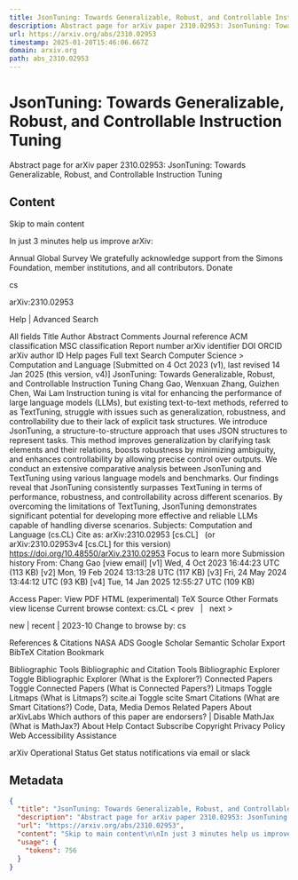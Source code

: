 ```yaml
---
title: JsonTuning: Towards Generalizable, Robust, and Controllable Instruction Tuning
description: Abstract page for arXiv paper 2310.02953: JsonTuning: Towards Generalizable, Robust, and Controllable Instruction Tuning
url: https://arxiv.org/abs/2310.02953
timestamp: 2025-01-20T15:46:06.667Z
domain: arxiv.org
path: abs_2310.02953
---
```


# JsonTuning: Towards Generalizable, Robust, and Controllable Instruction Tuning


Abstract page for arXiv paper 2310.02953: JsonTuning: Towards Generalizable, Robust, and Controllable Instruction Tuning


## Content

Skip to main content

In just 3 minutes help us improve arXiv:

Annual Global Survey
We gratefully acknowledge support from the Simons Foundation, member institutions, and all contributors.
Donate
>
cs
>
arXiv:2310.02953

Help | Advanced Search

All fields
Title
Author
Abstract
Comments
Journal reference
ACM classification
MSC classification
Report number
arXiv identifier
DOI
ORCID
arXiv author ID
Help pages
Full text
Search
Computer Science > Computation and Language
[Submitted on 4 Oct 2023 (v1), last revised 14 Jan 2025 (this version, v4)]
JsonTuning: Towards Generalizable, Robust, and Controllable Instruction Tuning
Chang Gao, Wenxuan Zhang, Guizhen Chen, Wai Lam
Instruction tuning is vital for enhancing the performance of large language models (LLMs), but existing text-to-text methods, referred to as TextTuning, struggle with issues such as generalization, robustness, and controllability due to their lack of explicit task structures. We introduce JsonTuning, a structure-to-structure approach that uses JSON structures to represent tasks. This method improves generalization by clarifying task elements and their relations, boosts robustness by minimizing ambiguity, and enhances controllability by allowing precise control over outputs. We conduct an extensive comparative analysis between JsonTuning and TextTuning using various language models and benchmarks. Our findings reveal that JsonTuning consistently surpasses TextTuning in terms of performance, robustness, and controllability across different scenarios. By overcoming the limitations of TextTuning, JsonTuning demonstrates significant potential for developing more effective and reliable LLMs capable of handling diverse scenarios.
Subjects:	Computation and Language (cs.CL)
Cite as:	arXiv:2310.02953 [cs.CL]
 	(or arXiv:2310.02953v4 [cs.CL] for this version)
 	
https://doi.org/10.48550/arXiv.2310.02953
Focus to learn more
Submission history
From: Chang Gao [view email]
[v1] Wed, 4 Oct 2023 16:44:23 UTC (113 KB)
[v2] Mon, 19 Feb 2024 13:13:28 UTC (117 KB)
[v3] Fri, 24 May 2024 13:44:12 UTC (93 KB)
[v4] Tue, 14 Jan 2025 12:55:27 UTC (109 KB)

Access Paper:
View PDF
HTML (experimental)
TeX Source
Other Formats
view license
Current browse context:
cs.CL
< prev   |   next >

new | recent | 2023-10
Change to browse by:
cs

References & Citations
NASA ADS
Google Scholar
Semantic Scholar
Export BibTeX Citation
Bookmark
 
Bibliographic Tools
Bibliographic and Citation Tools
Bibliographic Explorer Toggle
Bibliographic Explorer (What is the Explorer?)
Connected Papers Toggle
Connected Papers (What is Connected Papers?)
Litmaps Toggle
Litmaps (What is Litmaps?)
scite.ai Toggle
scite Smart Citations (What are Smart Citations?)
Code, Data, Media
Demos
Related Papers
About arXivLabs
Which authors of this paper are endorsers? | Disable MathJax (What is MathJax?)
About
Help
Contact
Subscribe
Copyright
Privacy Policy
Web Accessibility Assistance

arXiv Operational Status 
Get status notifications via email or slack

## Metadata

```json
{
  "title": "JsonTuning: Towards Generalizable, Robust, and Controllable Instruction Tuning",
  "description": "Abstract page for arXiv paper 2310.02953: JsonTuning: Towards Generalizable, Robust, and Controllable Instruction Tuning",
  "url": "https://arxiv.org/abs/2310.02953",
  "content": "Skip to main content\n\nIn just 3 minutes help us improve arXiv:\n\nAnnual Global Survey\nWe gratefully acknowledge support from the Simons Foundation, member institutions, and all contributors.\nDonate\n>\ncs\n>\narXiv:2310.02953\n\nHelp | Advanced Search\n\nAll fields\nTitle\nAuthor\nAbstract\nComments\nJournal reference\nACM classification\nMSC classification\nReport number\narXiv identifier\nDOI\nORCID\narXiv author ID\nHelp pages\nFull text\nSearch\nComputer Science > Computation and Language\n[Submitted on 4 Oct 2023 (v1), last revised 14 Jan 2025 (this version, v4)]\nJsonTuning: Towards Generalizable, Robust, and Controllable Instruction Tuning\nChang Gao, Wenxuan Zhang, Guizhen Chen, Wai Lam\nInstruction tuning is vital for enhancing the performance of large language models (LLMs), but existing text-to-text methods, referred to as TextTuning, struggle with issues such as generalization, robustness, and controllability due to their lack of explicit task structures. We introduce JsonTuning, a structure-to-structure approach that uses JSON structures to represent tasks. This method improves generalization by clarifying task elements and their relations, boosts robustness by minimizing ambiguity, and enhances controllability by allowing precise control over outputs. We conduct an extensive comparative analysis between JsonTuning and TextTuning using various language models and benchmarks. Our findings reveal that JsonTuning consistently surpasses TextTuning in terms of performance, robustness, and controllability across different scenarios. By overcoming the limitations of TextTuning, JsonTuning demonstrates significant potential for developing more effective and reliable LLMs capable of handling diverse scenarios.\nSubjects:\tComputation and Language (cs.CL)\nCite as:\tarXiv:2310.02953 [cs.CL]\n \t(or arXiv:2310.02953v4 [cs.CL] for this version)\n \t\nhttps://doi.org/10.48550/arXiv.2310.02953\nFocus to learn more\nSubmission history\nFrom: Chang Gao [view email]\n[v1] Wed, 4 Oct 2023 16:44:23 UTC (113 KB)\n[v2] Mon, 19 Feb 2024 13:13:28 UTC (117 KB)\n[v3] Fri, 24 May 2024 13:44:12 UTC (93 KB)\n[v4] Tue, 14 Jan 2025 12:55:27 UTC (109 KB)\n\nAccess Paper:\nView PDF\nHTML (experimental)\nTeX Source\nOther Formats\nview license\nCurrent browse context:\ncs.CL\n< prev   |   next >\n\nnew | recent | 2023-10\nChange to browse by:\ncs\n\nReferences & Citations\nNASA ADS\nGoogle Scholar\nSemantic Scholar\nExport BibTeX Citation\nBookmark\n \nBibliographic Tools\nBibliographic and Citation Tools\nBibliographic Explorer Toggle\nBibliographic Explorer (What is the Explorer?)\nConnected Papers Toggle\nConnected Papers (What is Connected Papers?)\nLitmaps Toggle\nLitmaps (What is Litmaps?)\nscite.ai Toggle\nscite Smart Citations (What are Smart Citations?)\nCode, Data, Media\nDemos\nRelated Papers\nAbout arXivLabs\nWhich authors of this paper are endorsers? | Disable MathJax (What is MathJax?)\nAbout\nHelp\nContact\nSubscribe\nCopyright\nPrivacy Policy\nWeb Accessibility Assistance\n\narXiv Operational Status \nGet status notifications via email or slack",
  "usage": {
    "tokens": 756
  }
}
```
